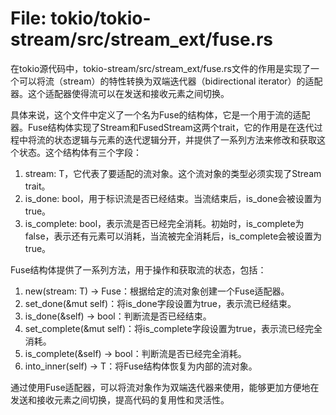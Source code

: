 # File: tokio/tokio-stream/src/stream_ext/fuse.rs

在tokio源代码中，tokio-stream/src/stream_ext/fuse.rs文件的作用是实现了一个可以将流（stream）的特性转换为双端迭代器（bidirectional iterator）的适配器。这个适配器使得流可以在发送和接收元素之间切换。

具体来说，这个文件中定义了一个名为Fuse的结构体，它是一个用于流的适配器。Fuse结构体实现了Stream和FusedStream这两个trait，它的作用是在迭代过程中将流的状态逻辑与元素的迭代逻辑分开，并提供了一系列方法来修改和获取这个状态。这个结构体有三个字段：

1. stream: T，它代表了要适配的流对象。这个流对象的类型必须实现了Stream trait。
2. is_done: bool，用于标识流是否已经结束。当流结束后，is_done会被设置为true。
3. is_complete: bool，表示流是否已经完全消耗。初始时，is_complete为false，表示还有元素可以消耗，当流被完全消耗后，is_complete会被设置为true。

Fuse结构体提供了一系列方法，用于操作和获取流的状态，包括：

1. new(stream: T) -> Fuse<T>：根据给定的流对象创建一个Fuse适配器。
2. set_done(&mut self)：将is_done字段设置为true，表示流已经结束。
3. is_done(&self) -> bool：判断流是否已经结束。
4. set_complete(&mut self)：将is_complete字段设置为true，表示流已经完全消耗。
5. is_complete(&self) -> bool：判断流是否已经完全消耗。
6. into_inner(self) -> T：将Fuse结构体恢复为内部的流对象。

通过使用Fuse适配器，可以将流对象作为双端迭代器来使用，能够更加方便地在发送和接收元素之间切换，提高代码的复用性和灵活性。

